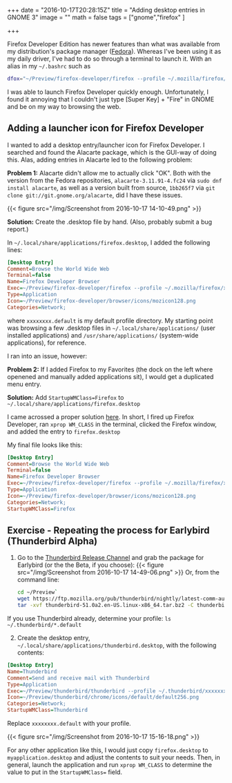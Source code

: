 +++
date = "2016-10-17T20:28:15Z"
title = "Adding desktop entries in GNOME 3"
image = ""
math = false
tags = ["gnome","firefox"
]

+++

Firefox Developer Edition has newer features than what was available from my distribution's package manager ([Fedora](https://getfedora.org)).  Whereas I've been using it as my daily driver, I've had to do so through a terminal to launch it.  With an alias in my `~/.bashrc` such as
``` bash
dfox="~/Preview/firefox-developer/firefox --profile ~/.mozilla/firefox/7ahl24yk.default/'
```
I was able to launch Firefox Developer quickly enough.  Unfortunately, I found it annoying that I couldn't just type [Super Key] + "Fire" in GNOME and be on my way to browsing the web.<!--more-->

## Adding a launcher icon for Firefox Developer

I wanted to add a desktop entry/launcher icon for Firefox Developer.  I searched and found the Alacarte package, which is the GUI-way of doing this.  Alas, adding entries in Alacarte led to the following problem:

**Problem 1:** Alacarte didn't allow me to actually click "OK".  Both with the version from the Fedora repositories, `alacarte-3.11.91-4.fc24` via `sudo dnf install alacarte`, as well as a version built from source, `1bb265f7` via `git clone git://git.gnome.org/alacarte`, did I have these issues.

{{< figure src="/img/Screenshot from 2016-10-17 14-10-49.png" >}}

**Solution:** Create the .desktop file by hand.  (Also, probably submit a bug report.)

In `~/.local/share/applications/firefox.desktop`, I added the following lines:
``` ini
[Desktop Entry]
Comment=Browse the World Wide Web
Terminal=false
Name=Firefox Developer Browser
Exec=~/Preview/firefox-developer/firefox --profile ~/.mozilla/firefox/xxxxxxxx.default %U
Type=Application
Icon=~/Preview/firefox-developer/browser/icons/mozicon128.png
Categories=Network;
```
where `xxxxxxxx.default` is my default profile directory. My starting point was browsing a few .desktop files in `~/.local/share/applications/` (user installed applications) and `/usr/share/applications/` (system-wide applications), for reference.

I ran into an issue, however:

**Problem 2:** If I added Firefox to my Favorites (the dock on the left where openened and manually added applications sit), I would get a duplicated menu entry.

**Solution:** Add `StartupWMClass=Firefox` to `~/.local/share/applications/firefox.desktop`

I came acrossed a proper solution [here](https://askubuntu.com/questions/403766/duplicate-icons-for-manully-created-gnome-launcher-items#635839).  In short, I fired up Firefox Developer, ran `xprop WM_CLASS` in the terminal, clicked the Firefox window, and added the entry to `firefox.desktop`

My final file looks like this: 
``` ini
[Desktop Entry]
Comment=Browse the World Wide Web
Terminal=false
Name=Firefox Developer Browser
Exec=~/Preview/firefox-developer/firefox --profile ~/.mozilla/firefox/xxxxxxxx.default %U
Type=Application
Icon=~/Preview/firefox-developer/browser/icons/mozicon128.png
Categories=Network;
StartupWMClass=Firefox
```

## Exercise - Repeating the process for Earlybird (Thunderbird Alpha)

1. Go to the [Thunderbird Release Channel](https://www.mozilla.org/en-US/thunderbird/channel/) and grab the package for Earlybird (or the the Beta, if you choose):
    {{< figure src="/img/Screenshot from 2016-10-17 14-49-06.png" >}}
Or, from the command line:
    ``` bash
    cd ~/Preview`
    wget https://ftp.mozilla.org/pub/thunderbird/nightly/latest-comm-aurora/thunderbird-51.0a2.en-US.linux-x86_64.tar.bz2`
    tar -xvf thunderbird-51.0a2.en-US.linux-x86_64.tar.bz2 -C thunderbird
    ```
If you use Thunderbird already, determine your profile: `ls ~/.thunderbird/*.default`

2. Create the desktop entry, `~/.local/share/applications/thunderbird.desktop`, with the following contents:
``` ini
[Desktop Entry]
Name=Thunderbird
Comment=Send and receive mail with Thunderbird
Type=Application
Exec=~/Preview/thunderbird/thunderbird --profile ~/.thunderbird/xxxxxxxx.default %u
Icon=~/Preview/thunderbird/chrome/icons/default/default256.png
Categories=Network;
StartupWMClass=Thunderbird
```
Replace `xxxxxxxx.default` with your profile.

{{< figure src="/img/Screenshot from 2016-10-17 15-16-18.png" >}}

For any other application like this, I would just copy `firefox.desktop` to `myapplication.desktop` and adjust the contents to suit your needs.  Then, in general, launch the application and run `xprop WM_CLASS` to determine the value to put in the `StartupWMClass=` field. 

